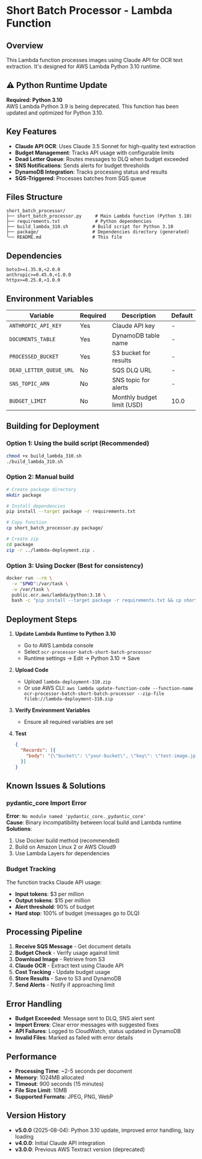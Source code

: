 # Short Batch Processor - Lambda Function

## Overview
This Lambda function processes images using Claude API for OCR text extraction. It's designed for AWS Lambda Python 3.10 runtime.

## ⚠️ Python Runtime Update
**Required: Python 3.10**  
AWS Lambda Python 3.9 is being deprecated. This function has been updated and optimized for Python 3.10.

## Key Features
- **Claude API OCR**: Uses Claude 3.5 Sonnet for high-quality text extraction
- **Budget Management**: Tracks API usage with configurable limits
- **Dead Letter Queue**: Routes messages to DLQ when budget exceeded
- **SNS Notifications**: Sends alerts for budget thresholds
- **DynamoDB Integration**: Tracks processing status and results
- **SQS-Triggered**: Processes batches from SQS queue

## Files Structure
```
short_batch_processor/
├── short_batch_processor.py     # Main Lambda function (Python 3.10)
├── requirements.txt             # Python dependencies
├── build_lambda_310.sh         # Build script for Python 3.10
├── package/                    # Dependencies directory (generated)
└── README.md                   # This file
```

## Dependencies
```
boto3>=1.35.0,<2.0.0
anthropic>=0.45.0,<1.0.0  
httpx>=0.25.0,<1.0.0
```

## Environment Variables

| Variable | Required | Description | Default |
|----------|----------|-------------|---------|
| `ANTHROPIC_API_KEY` | Yes | Claude API key | - |
| `DOCUMENTS_TABLE` | Yes | DynamoDB table name | - |
| `PROCESSED_BUCKET` | Yes | S3 bucket for results | - |
| `DEAD_LETTER_QUEUE_URL` | No | SQS DLQ URL | - |
| `SNS_TOPIC_ARN` | No | SNS topic for alerts | - |
| `BUDGET_LIMIT` | No | Monthly budget limit (USD) | 10.0 |

## Building for Deployment

### Option 1: Using the build script (Recommended)
```bash
chmod +x build_lambda_310.sh
./build_lambda_310.sh
```

### Option 2: Manual build
```bash
# Create package directory
mkdir package

# Install dependencies
pip install --target package -r requirements.txt

# Copy function
cp short_batch_processor.py package/

# Create zip
cd package
zip -r ../lambda-deployment.zip .
```

### Option 3: Using Docker (Best for consistency)
```bash
docker run --rm \
  -v "$PWD":/var/task \
  -w /var/task \
  public.ecr.aws/lambda/python:3.10 \
  bash -c "pip install --target package -r requirements.txt && cp short_batch_processor.py package/ && cd package && zip -r ../lambda-deployment.zip ."
```

## Deployment Steps

1. **Update Lambda Runtime to Python 3.10**
   - Go to AWS Lambda console
   - Select `ocr-processor-batch-short-batch-processor`
   - Runtime settings → Edit → Python 3.10 → Save

2. **Upload Code**
   - Upload `lambda-deployment-310.zip`
   - Or use AWS CLI: `aws lambda update-function-code --function-name ocr-processor-batch-short-batch-processor --zip-file fileb://lambda-deployment-310.zip`

3. **Verify Environment Variables**
   - Ensure all required variables are set

4. **Test**
   ```json
   {
     "Records": [{
       "body": "{\"bucket\": \"your-bucket\", \"key\": \"test-image.jpg\", \"document_id\": \"test-123\"}"
     }]
   }
   ```

## Known Issues & Solutions

### pydantic_core Import Error
**Error**: `No module named 'pydantic_core._pydantic_core'`  
**Cause**: Binary incompatibility between local build and Lambda runtime  
**Solutions**:
1. Use Docker build method (recommended)
2. Build on Amazon Linux 2 or AWS Cloud9
3. Use Lambda Layers for dependencies

### Budget Tracking
The function tracks Claude API usage:
- **Input tokens**: $3 per million
- **Output tokens**: $15 per million  
- **Alert threshold**: 90% of budget
- **Hard stop**: 100% of budget (messages go to DLQ)

## Processing Pipeline
1. **Receive SQS Message** - Get document details
2. **Budget Check** - Verify usage against limit
3. **Download Image** - Retrieve from S3
4. **Claude OCR** - Extract text using Claude API
5. **Cost Tracking** - Update budget usage
6. **Store Results** - Save to S3 and DynamoDB
7. **Send Alerts** - Notify if approaching limit

## Error Handling
- **Budget Exceeded**: Message sent to DLQ, SNS alert sent
- **Import Errors**: Clear error messages with suggested fixes
- **API Failures**: Logged to CloudWatch, status updated in DynamoDB
- **Invalid Files**: Marked as failed with error details

## Performance
- **Processing Time**: ~2-5 seconds per document
- **Memory**: 1024MB allocated
- **Timeout**: 900 seconds (15 minutes)
- **File Size Limit**: 10MB
- **Supported Formats**: JPEG, PNG, WebP

## Version History
- **v5.0.0** (2025-08-04): Python 3.10 update, improved error handling, lazy loading
- **v4.0.0**: Initial Claude API integration
- **v3.0.0**: Previous AWS Textract version (deprecated)